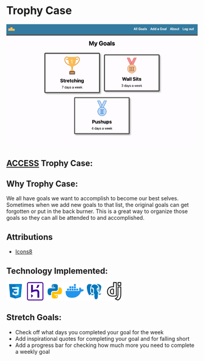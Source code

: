 # Trophy Case
![Screenshot of Personal Goals](./main_app/static/images/Screenshot.png)

## [ACCESS](https://trophy-case-64320a12ed70.herokuapp.com/) Trophy Case:

## Why Trophy Case:
We all have goals we want to accomplish to become our best selves. Sometimes when we add new goals to that list, the original goals can get forgotten or put in the back burner. This is a great way to organize those goals so they can all be attended to and accomplished.

## Attributions

* [Icons8](https://icons8.com/)

## Technology Implemented:

![CSS logo](./main_app/static/images/CSS.png)
![Heroku Logo](./main_app/static/images/heroku2.png)
![Python Logo](./main_app/static/images/icons8-python-48.png)
![Docker Logo](./main_app/static/images/icons8-docker-48.png)
![PostGres Logo](./main_app/static/images/icons8-postgres-48.png)
![Django Logo](./main_app/static/images/icons8-django-a-high-level-python-web-framework-that-encourages-rapid-development-48.png)

## Stretch Goals:

* Check off what days you completed your goal for the week
* Add inspirational quotes for completing your goal and for falling short
* Add a progress bar for checking how much more you need to complete a weekly goal